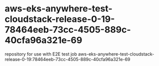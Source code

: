 # aws-eks-anywhere-test-cloudstack-release-0-19-78464eeb-73cc-4505-889c-40cfa96a321e-69
repository for use with E2E test job aws-eks-anywhere-test-cloudstack-release-0-19:78464eeb-73cc-4505-889c-40cfa96a321e-69
